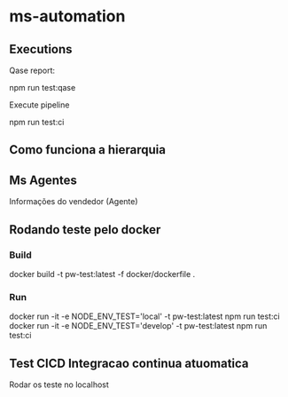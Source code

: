 # ms-automation


## Executions

Qase report:

npm run test:qase

Execute pipeline

npm run test:ci

## Como funciona a hierarquia

## Ms Agentes 

Informações do vendedor (Agente)



## Rodando teste pelo docker

### Build

docker build -t pw-test:latest -f docker/dockerfile .


### Run

 docker run -it -e  NODE_ENV_TEST='local' -t pw-test:latest npm run test:ci
 docker run -it -e  NODE_ENV_TEST='develop' -t pw-test:latest npm run test:ci

 

 ## Test CICD Integracao continua atuomatica

 Rodar os teste no localhost


